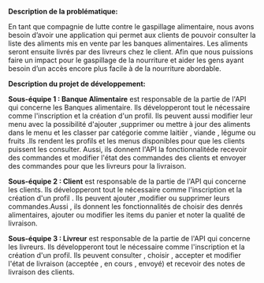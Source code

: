 **Description de la problématique:**

En tant que compagnie de lutte contre le gaspillage alimentaire, nous avons besoin d’avoir une application qui permet aux 
clients de pouvoir consulter la liste des aliments mis en 
vente par les banques alimentaires. Les aliments seront ensuite livrés par des livreurs chez le client. Afin que nous puissions
faire un impact pour le gaspillage de la nourriture et 
aider les gens ayant besoin d’un accès encore plus facile à de la nourriture abordable.
	

**Description du projet de développement:**

**Sous-équipe 1 : Banque Alimentaire** est responsable de la partie
de l'API qui concerne les Banques alimentaire. Ils développeront
tout le nécessaire comme l'inscription et la création d'un profil.
Ils peuvent aussi modifier leur menu avec la possibilité d'ajouter
,supprimer ou mettre à jour des aliments dans le menu et les classer par catégorie comme laitièr , viande , légume ou fruits
.Ils rendent les profils et les menus disponibles pour que les clients puissent les consulter. 
Aussi, ils donnent l'API la fonctionnalitéde recevoir des commandes et modifier 
l'état des commandes des clients  et envoyer des commandes
pour que les livreurs pour la livraison.

**Sous-équipe 2 : Client** est responsable de la partie de l'API 
qui concerne les clients. Ils développeront tout le nécessaire 
comme l'inscription et la création d'un profil . Ils peuvent ajouter
,modifier ou supprimer leurs commandes.Aussi , ils donnent les 
fonctionnalités de choisir des denrés alimentaires, ajouter ou 
modifier les items du panier et noter la qualité de livraison.

**Sous-équipe 3 : Livreur** est responsable de la partie de l'API
qui concerne les livreurs. Ils développeront tout le nécessaire
comme l'inscription et la création d'un profil. Ils peuvent
consulter , choisir , accepter et modifier l'état de livraison
(acceptée , en cours , envoyé) et recevoir des notes de livraison
des clients.
